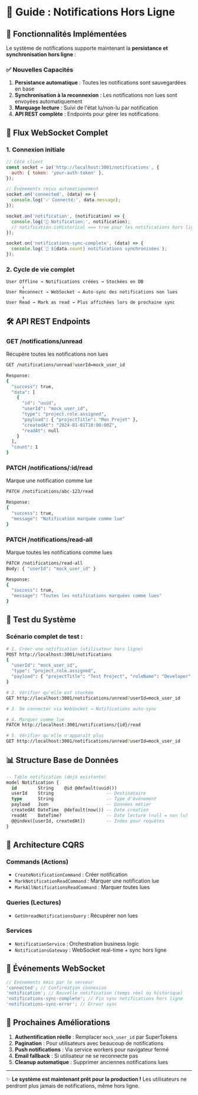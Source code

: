 # 📱 Guide : Notifications Hors Ligne

## 🎯 Fonctionnalités Implémentées

Le système de notifications supporte maintenant la **persistance et synchronisation hors ligne** :

### ✅ Nouvelles Capacités

1. **Persistance automatique** : Toutes les notifications sont sauvegardées en base
2. **Synchronisation à la reconnexion** : Les notifications non lues sont envoyées automatiquement
3. **Marquage lecture** : Suivi de l'état lu/non-lu par notification
4. **API REST complète** : Endpoints pour gérer les notifications

## 🔌 Flux WebSocket Complet

### 1. Connexion initiale

```javascript
// Côté client
const socket = io('http://localhost:3001/notifications', {
  auth: { token: 'your-auth-token' },
});

// Événements reçus automatiquement
socket.on('connected', (data) => {
  console.log('✅ Connecté:', data.message);
});

socket.on('notification', (notification) => {
  console.log('📩 Notification:', notification);
  // notification.isHistorical === true pour les notifications hors ligne
});

socket.on('notifications-sync-complete', (data) => {
  console.log(`🔄 ${data.count} notifications synchronisées`);
});
```

### 2. Cycle de vie complet

```
User Offline → Notifications créées → Stockées en DB
      ↓
User Reconnect → WebSocket → Auto-sync des notifications non lues
      ↓
User Read → Mark as read → Plus affichées lors de prochaine sync
```

## 🛠️ API REST Endpoints

### GET /notifications/unread

Récupère toutes les notifications non lues

```bash
GET /notifications/unread?userId=mock_user_id

Response:
{
  "success": true,
  "data": [
    {
      "id": "uuid",
      "userId": "mock_user_id",
      "type": "project.role.assigned",
      "payload": { "projectTitle": "Mon Projet" },
      "createdAt": "2024-01-01T10:00:00Z",
      "readAt": null
    }
  ],
  "count": 1
}
```

### PATCH /notifications/:id/read

Marque une notification comme lue

```bash
PATCH /notifications/abc-123/read

Response:
{
  "success": true,
  "message": "Notification marquée comme lue"
}
```

### PATCH /notifications/read-all

Marque toutes les notifications comme lues

```bash
PATCH /notifications/read-all
Body: { "userId": "mock_user_id" }

Response:
{
  "success": true,
  "message": "Toutes les notifications marquées comme lues"
}
```

## 🧪 Test du Système

### Scénario complet de test :

```bash
# 1. Créer une notification (utilisateur hors ligne)
POST http://localhost:3001/notifications
{
  "userId": "mock_user_id",
  "type": "project.role.assigned",
  "payload": { "projectTitle": "Test Project", "roleName": "Developer" }
}

# 2. Vérifier qu'elle est stockée
GET http://localhost:3001/notifications/unread?userId=mock_user_id

# 3. Se connecter via WebSocket → Notifications auto-sync

# 4. Marquer comme lue
PATCH http://localhost:3001/notifications/{id}/read

# 5. Vérifier qu'elle n'apparaît plus
GET http://localhost:3001/notifications/unread?userId=mock_user_id
```

## 📊 Structure Base de Données

```sql
-- Table notification (déjà existante)
model Notification {
  id        String    @id @default(uuid())
  userId    String                    -- Destinataire
  type      String                    -- Type d'événement
  payload   Json                      -- Données métier
  createdAt DateTime  @default(now()) -- Date création
  readAt    DateTime?                 -- Date lecture (null = non lu)
  @@index([userId, createdAt])        -- Index pour requêtes
}
```

## 🔄 Architecture CQRS

### Commands (Actions)

- `CreateNotificationCommand` : Créer notification
- `MarkNotificationReadCommand` : Marquer une notification lue
- `MarkAllNotificationsReadCommand` : Marquer toutes lues

### Queries (Lectures)

- `GetUnreadNotificationsQuery` : Récupérer non lues

### Services

- `NotificationService` : Orchestration business logic
- `NotificationsGateway` : WebSocket real-time + sync hors ligne

## 🎨 Événements WebSocket

```javascript
// Événements émis par le serveur
'connected'; // Confirmation connexion
'notification'; // Nouvelle notification (temps réel ou historique)
'notifications-sync-complete'; // Fin sync notifications hors ligne
'notifications-sync-error'; // Erreur sync
```

## 🚀 Prochaines Améliorations

1. **Authentification réelle** : Remplacer `mock_user_id` par SuperTokens
2. **Pagination** : Pour utilisateurs avec beaucoup de notifications
3. **Push notifications** : Via service workers pour navigateur fermé
4. **Email fallback** : Si utilisateur ne se reconnecte pas
5. **Cleanup automatique** : Supprimer anciennes notifications lues

---

✨ **Le système est maintenant prêt pour la production !** Les utilisateurs ne perdront plus jamais de notifications, même hors ligne.
